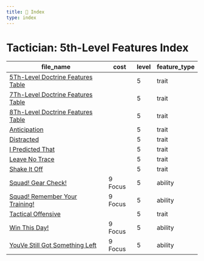 ```yaml
---
title: 📑 Index
type: index
---
```


# Tactician: 5th-Level Features Index

| file_name                                                                       | cost    | level | feature_type |
| ------------------------------------------------------------------------------- | ------- | ----- | ------------ |
| [5Th-Level Doctrine Features Table](../5Th-Level%20Doctrine%20Features%20Table) |         | 5     | trait        |
| [7Th-Level Doctrine Features Table](../7Th-Level%20Doctrine%20Features%20Table) |         | 5     | trait        |
| [8Th-Level Doctrine Features Table](../8Th-Level%20Doctrine%20Features%20Table) |         | 5     | trait        |
| [Anticipation](../Anticipation)                                                 |         | 5     | trait        |
| [Distracted](../Distracted)                                                     |         | 5     | trait        |
| [I Predicted That](../I%20Predicted%20That)                                     |         | 5     | trait        |
| [Leave No Trace](../Leave%20No%20Trace)                                         |         | 5     | trait        |
| [Shake It Off](../Shake%20It%20Off)                                             |         | 5     | trait        |
| [Squad! Gear Check!](../Squad%21%20Gear%20Check%21)                             | 9 Focus | 5     | ability      |
| [Squad! Remember Your Training!](../Squad%21%20Remember%20Your%20Training%21)   | 9 Focus | 5     | ability      |
| [Tactical Offensive](../Tactical%20Offensive)                                   |         | 5     | trait        |
| [Win This Day!](../Win%20This%20Day%21)                                         | 9 Focus | 5     | ability      |
| [YouVe Still Got Something Left](../YouVe%20Still%20Got%20Something%20Left)     | 9 Focus | 5     | ability      |
